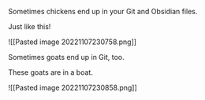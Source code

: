 Sometimes chickens end up in your Git and Obsidian files. 

Just like this!

![[Pasted image 20221107230758.png]]

Sometimes goats end up in Git, too. 

These goats are in a boat. 

![[Pasted image 20221107230858.png]]
